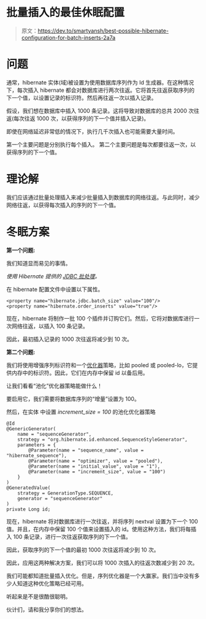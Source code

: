 # 批量插入的最佳休眠配置

> 原文：<https://dev.to/smartyansh/best-possible-hibernate-configuration-for-batch-inserts-2a7a>

# 问题

通常，hibernate 实体(域)被设置为使用数据库序列作为 Id 生成器。在这种情况下，每次插入 hibernate 都会对数据库进行两次往返。它将首先往返获取序列的下一个值，以设置记录的标识符。然后再往返一次以插入记录。

假设，我们想在数据库中插入 1000 条记录。这将导致对数据库的总共 2000 次往返(每次往返 1000 次，以获得序列的下一个值并插入记录)。

即使在网络延迟非常低的情况下，执行几千次插入也可能需要大量时间。

第一个主要问题是分别执行每个插入。
第二个主要问题是每次都要往返一次，以获得序列的下一个值。

# 理论解

我们应该通过批量处理插入来减少批量插入到数据库的网络往返。与此同时，减少网络往返，以获得每次插入的序列的下一个值。

# 冬眠方案

**第一个问题:**

我们知道显而易见的事情。

*使用 Hibernate 提供的 [JDBC 批处理](https://docs.jboss.org/hibernate/orm/current/userguide/html_single/Hibernate_User_Guide.html#batch)。*

在 hibernate 配置文件中设置以下属性。

```
<property name="hibernate.jdbc.batch_size" value="100"/>
<property name="hibernate.order_inserts" value="true"/> 
```

现在，hibernate 将制作一批 100 个插件并订购它们。然后，它将对数据库进行一次网络往返，以插入 100 条记录。

因此，最初插入记录的 1000 次往返将减少到 10 次。

**第二个问题:**

我们将使用增强序列标识符和一个[优化器](https://docs.jboss.org/hibernate/orm/current/userguide/html_single/Hibernate_User_Guide.html#identifiers-generators-optimizer)策略，比如 pooled 或 pooled-lo，它提供内存中的标识符。因此，它们在内存中保留 id 以备后用。

让我们看看“池化”优化器策略能做什么！

要启用它，我们需要将数据库序列的“增量”设置为 100。

然后，在实体
中设置 *increment_size = 100* 的池化优化器策略

```
@Id
@GenericGenerator(
    name = "sequenceGenerator",
    strategy = "org.hibernate.id.enhanced.SequenceStyleGenerator",
    parameters = {
        @Parameter(name = "sequence_name", value = "hibernate_sequence"),
        @Parameter(name = "optimizer", value = "pooled"),
        @Parameter(name = "initial_value", value = "1"),
        @Parameter(name = "increment_size", value = "100")
    }
)
@GeneratedValue(
    strategy = GenerationType.SEQUENCE,
    generator = "sequenceGenerator"
)
private Long id; 
```

现在，hibernate 将对数据库进行一次往返，并将序列 nextval 设置为下一个 100 值。并且，在内存中保留 100 个值来设置插入的 id。使用这种方法，我们将每插入 100 条记录，进行一次往返获取序列的下一个值。

因此，获取序列的下一个值的最初 1000 次往返将减少到 10 次。

因此，应用这两种解决方案，我们可以将 1000 次插入的往返次数减少到 20 次。

我们可能都知道批量插入优化。但是，序列优化器是一个大赢家。我们当中没有多少人知道这种优化策略已经可用。

听起来是不是很酷很聪明。

伙计们，请和我分享你们的想法。